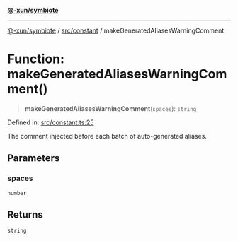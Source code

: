 [**@-xun/symbiote**](../../../README.md)

***

[@-xun/symbiote](../../../README.md) / [src/constant](../README.md) / makeGeneratedAliasesWarningComment

# Function: makeGeneratedAliasesWarningComment()

> **makeGeneratedAliasesWarningComment**(`spaces`): `string`

Defined in: [src/constant.ts:25](https://github.com/Xunnamius/symbiote/blob/2376b219bdb1558890876bfc92d0b193f658dcce/src/constant.ts#L25)

The comment injected before each batch of auto-generated aliases.

## Parameters

### spaces

`number`

## Returns

`string`
